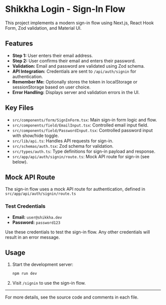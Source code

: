# Shikkha Login - Sign-In Flow

This project implements a modern sign-in flow using Next.js, React Hook Form, Zod validation, and Material UI.

## Features

- **Step 1:** User enters their email address.
- **Step 2:** User confirms their email and enters their password.
- **Validation:** Email and password are validated using Zod schema.
- **API Integration:** Credentials are sent to `/api/auth/signin` for authentication.
- **Remember Me:** Optionally stores the token in localStorage or sessionStorage based on user choice.
- **Error Handling:** Displays server and validation errors in the UI.

## Key Files 

- `src/components/form/SignInForm.tsx`: Main sign-in form logic and flow.
- `src/components/field/EmailInput.tsx`: Controlled email input field.
- `src/components/field/PasswordInput.tsx`: Controlled password input with show/hide toggle.
- `src/lib/api.ts`: Handles API requests for sign-in.
- `src/schemas/auth.tsx`: Zod schema for validation.
- `src/types/auth.ts`: Type definitions for sign-in payload and response.
- `src/app/api/auth/signin/route.ts`: Mock API route for sign-in (see below).

## Mock API Route

The sign-in flow uses a mock API route for authentication, defined in `src/app/api/auth/signin/route.ts`


### Test Credentials

- **Email:** `user@shikkha.dev`
- **Password:** `password123`

Use these credentials to test the sign-in flow. Any other credentials will result in an error message.

## Usage

1. Start the development server:
   ```sh
   npm run dev
   ```
2. Visit `/signin` to use the sign-in flow.

---

For more details, see the source code and comments in each file.
